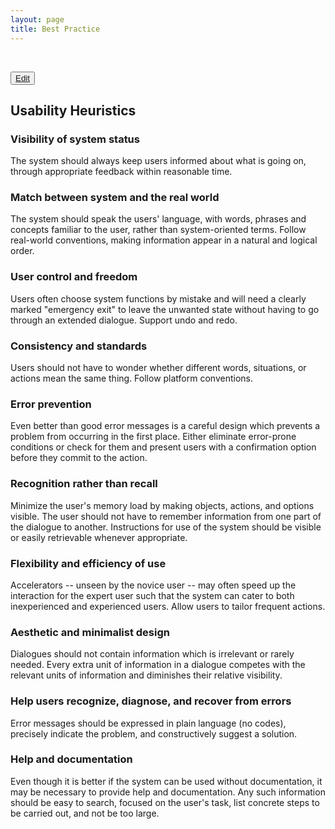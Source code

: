 ```yaml
---
layout: page
title: Best Practice
---
```



<br />

<button class="uxp-edit-btn">[Edit](http://prose.io/#ustwo/uxp/edit/gh-pages/practice.md)</button>

## Usability Heuristics
### Visibility of system status
The system should always keep users informed about what is going on, through appropriate feedback within reasonable time.
 
### Match between system and the real world
The system should speak the users' language, with words, phrases and concepts familiar to the user, rather than system-oriented terms. Follow real-world conventions, making information appear in a natural and logical order.
 
### User control and freedom
Users often choose system functions by mistake and will need a clearly marked "emergency exit" to leave the unwanted state without having to go through an extended dialogue. Support undo and redo.
 
### Consistency and standards
Users should not have to wonder whether different words, situations, or actions mean the same thing. Follow platform conventions.
 
### Error prevention
Even better than good error messages is a careful design which prevents a problem from occurring in the first place. Either eliminate error-prone conditions or check for them and present users with a confirmation option before they commit to the action.
 
### Recognition rather than recall
Minimize the user's memory load by making objects, actions, and options visible. The user should not have to remember information from one part of the dialogue to another. Instructions for use of the system should be visible or easily retrievable whenever appropriate.
 
### Flexibility and efficiency of use
Accelerators -- unseen by the novice user -- may often speed up the interaction for the expert user such that the system can cater to both inexperienced and experienced users. Allow users to tailor frequent actions.
 
### Aesthetic and minimalist design
Dialogues should not contain information which is irrelevant or rarely needed. Every extra unit of information in a dialogue competes with the relevant units of information and diminishes their relative visibility.
 
### Help users recognize, diagnose, and recover from errors
Error messages should be expressed in plain language (no codes), precisely indicate the problem, and constructively suggest a solution.
 
### Help and documentation
Even though it is better if the system can be used without documentation, it may be necessary to provide help and documentation. Any such information should be easy to search, focused on the user's task, list concrete steps to be carried out, and not be too large.

